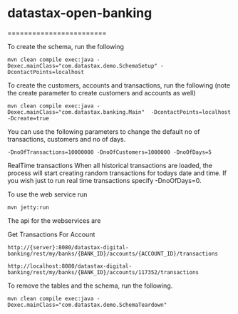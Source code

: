 # datastax-open-banking

========================

To create the schema, run the following

	mvn clean compile exec:java -Dexec.mainClass="com.datastax.demo.SchemaSetup" -DcontactPoints=localhost

To create the customers, accounts and transactions, run the following (note the create parameter to create customers and accounts as well)
	
	mvn clean compile exec:java -Dexec.mainClass="com.datastax.banking.Main"  -DcontactPoints=localhost -Dcreate=true

You can use the following parameters to change the default no of transactions, customers and no of days.
	
	-DnoOfTransactions=10000000 -DnoOfCustomers=1000000 -DnoOfDays=5

RealTime transactions
When all historical transactions are loaded, the process will start creating random transactions for todays date and time. If you wish just to run real time transactions specify -DnoOfDays=0.

To use the web service run 

	mvn jetty:run
	
The api for the webservices are 


Get Transactions For Account 
	
	http://{server}:8080/datastax-digital-banking/rest/my/banks/{BANK_ID}/accounts/{ACCOUNT_ID}/transactions
	
	http://localhost:8080/datastax-digital-banking/rest/my/banks/{BANK_ID}/accounts/117352/transactions
	

To remove the tables and the schema, run the following.

    mvn clean compile exec:java -Dexec.mainClass="com.datastax.demo.SchemaTeardown"

